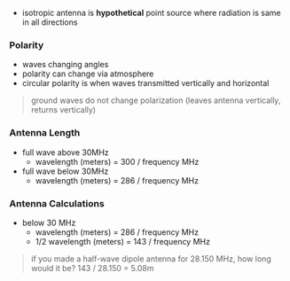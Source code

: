 - isotropic antenna is **hypothetical** point source where radiation is same in all directions
### Polarity
- waves changing angles
- polarity can change via atmosphere
- circular polarity is when waves transmitted vertically and horizontal
> ground waves do not change polarization (leaves antenna vertically, returns vertically)
### Antenna Length
- full wave above 30MHz
	- wavelength (meters) = 300 / frequency MHz
- full wave below 30MHz
	- wavelength (meters) = 286 / frequency MHz
### Antenna Calculations
- below 30 MHz
	- wavelength (meters) = 286 / frequency MHz
	- 1/2 wavelength (meters) = 143 / frequency MHz
> if you made a half-wave dipole antenna for 28.150 MHz, how long would it be?
> 143 / 28.150 = 5.08m